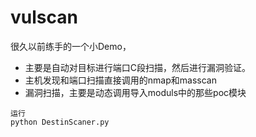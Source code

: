 # vulscan

很久以前练手的一个小Demo，
* 主要是自动对目标进行端口C段扫描，然后进行漏洞验证。
* 主机发现和端口扫描直接调用的nmap和masscan
* 漏洞扫描，主要是动态调用导入moduls中的那些poc模块
```
运行
python DestinScaner.py
```
